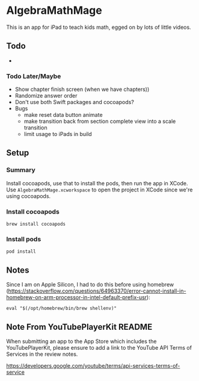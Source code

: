 # AlgebraMathMage 

This is an app for iPad to teach kids math, egged on by lots of little videos.

## Todo 
 *

### Todo Later/Maybe
* Show chapter finish screen (when we have chapters))
* Randomize answer order
* Don't use both Swift packages and cocoapods?
* Bugs
  * make reset data button animate
  * make transition back from section complete view into a scale transition 
  * limit usage to iPads in build


## Setup

### Summary

Install cocoapods, use that to install the pods, then run the app in XCode. Use `AlgebraMathMage.xcworkspace` to open the project in XCode since we're using cocoapods.

### Install cocoapods
```
brew install cocoapods
```

### Install pods
```
pod install
```

## Notes

Since I am on Apple Silicon, I had to do this before using homebrew (https://stackoverflow.com/questions/64963370/error-cannot-install-in-homebrew-on-arm-processor-in-intel-default-prefix-usr):
```
eval "$(/opt/homebrew/bin/brew shellenv)"
```

## Note From YouTubePlayerKit README
When submitting an app to the App Store which includes the YouTubePlayerKit, please ensure to add a link to the YouTube API Terms of Services in the review notes.

https://developers.google.com/youtube/terms/api-services-terms-of-service

